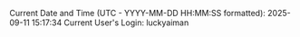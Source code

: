 Current Date and Time (UTC - YYYY-MM-DD HH:MM:SS formatted): 2025-09-11 15:17:34
Current User's Login: luckyaiman
